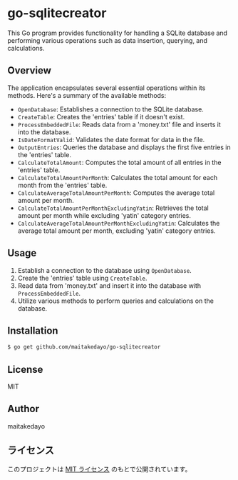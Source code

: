 # go-sqlitecreator

This Go program provides functionality for handling a SQLite database and performing various operations such as data insertion, querying, and calculations.

## Overview

The application encapsulates several essential operations within its methods. Here's a summary of the available methods:

- `OpenDatabase`: Establishes a connection to the SQLite database.
- `CreateTable`: Creates the 'entries' table if it doesn't exist.
- `ProcessEmbeddedFile`: Reads data from a 'money.txt' file and inserts it into the database.
- `IsDateFormatValid`: Validates the date format for data in the file.
- `OutputEntries`: Queries the database and displays the first five entries in the 'entries' table.
- `CalculateTotalAmount`: Computes the total amount of all entries in the 'entries' table.
- `CalculateTotalAmountPerMonth`: Calculates the total amount for each month from the 'entries' table.
- `CalculateAverageTotalAmountPerMonth`: Computes the average total amount per month.
- `CalculateTotalAmountPerMonthExcludingYatin`: Retrieves the total amount per month while excluding 'yatin' category entries.
- `CalculateAverageTotalAmountPerMonthExcludingYatin`: Calculates the average total amount per month, excluding 'yatin' category entries.

## Usage

1. Establish a connection to the database using `OpenDatabase`.
2. Create the 'entries' table using `CreateTable`.
3. Read data from 'money.txt' and insert it into the database with `ProcessEmbeddedFile`.
4. Utilize various methods to perform queries and calculations on the database.

## Installation

```bash
$ go get github.com/maitakedayo/go-sqlitecreator
```

## License

MIT

## Author

maitakedayo

## ライセンス

このプロジェクトは [MIT ライセンス](LICENSE) のもとで公開されています。